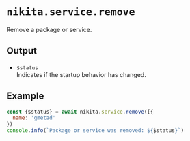 
# `nikita.service.remove`

Remove a package or service.

## Output

* `$status`   
  Indicates if the startup behavior has changed.

## Example

```js
const {$status} = await nikita.service.remove([{
  name: 'gmetad'
})
console.info(`Package or service was removed: ${$status}`)
```
